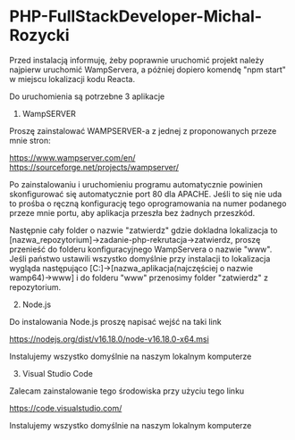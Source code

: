 # PHP-FullStackDeveloper-Michal-Rozycki

Przed instalacją informuję, żeby poprawnie uruchomić projekt należy najpierw uruchomić WampServera, a póżniej dopiero komendę "npm start" w miejscu lokalizacji kodu Reacta.

Do uruchomienia są potrzebne 3 aplikacje

1. WampSERVER

Proszę zainstalować WAMPSERVER-a z jednej z proponowanych przeze mnie stron:

https://www.wampserver.com/en/
https://sourceforge.net/projects/wampserver/

Po zainstalowaniu i uruchomieniu programu automatycznie powinien skonfigurować się automatycznie port 80 dla APACHE. Jeśli to się nie uda to prośba o ręczną konfigurację tego oprogramowania na numer podanego przeze mnie portu, aby aplikacja przeszła bez żadnych przeszkód.

Następnie cały folder o nazwie "zatwierdz" gdzie dokladna lokalizacja to [nazwa_repozytorium]->zadanie-php-rekrutacja->zatwierdz, proszę przenieść do folderu konfiguracyjnego WampServera o nazwie "www". Jeśli państwo ustawili wszystko domyślnie przy instalacji to lokalizacja wygląda następująco [C:]->[nazwa_aplikacja(najczęściej o nazwie wamp64)->www] i do folderu "www" przenosimy folder "zatwierdz" z repozytorium.



2. Node.js

Do instalowania Node.js proszę napisać wejść na taki link

https://nodejs.org/dist/v16.18.0/node-v16.18.0-x64.msi

Instalujemy wszystko domyślnie na naszym lokalnym komputerze

3. Visual Studio Code

Zalecam zainstalowanie tego środowiska przy użyciu tego linku

https://code.visualstudio.com/

Instalujemy wszystko domyślnie na naszym lokalnym komputerze


